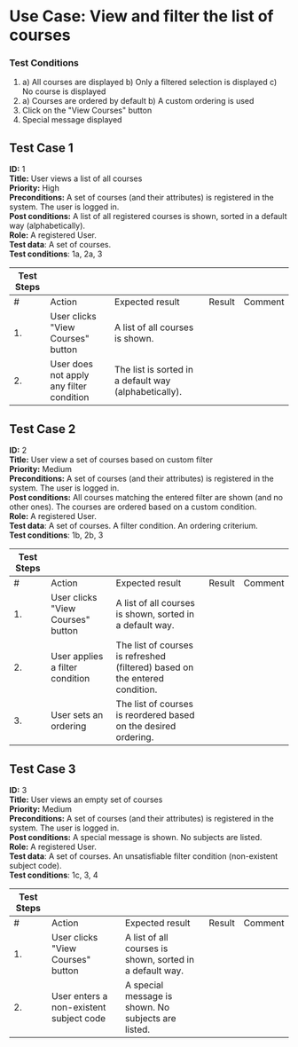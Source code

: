 # Use Case: View and filter the list of courses

### Test Conditions
1.  a) All courses are displayed
    b) Only a filtered selection is displayed
    c) No course is displayed
2.  a) Courses are ordered by default
    b) A custom ordering is used
3. Click on the "View Courses" button
4. Special message displayed

## Test Case 1

__ID:__                   1  
__Title:__                User views a list of all courses  
__Priority:__             High  
__Preconditions:__        A set of courses (and their attributes) is registered in the system. The user is logged in.  
__Post conditions:__      A list of all registered courses is shown, sorted in a default way (alphabetically).  
__Role:__                 A registered User.  
__Test data__:            A set of courses.  
__Test conditions__:      1a, 2a, 3  

| Test Steps |                                          |                                                       |        |         |
|------------|------------------------------------------|-------------------------------------------------------| ------ | ------- |
| #          | Action                                   | Expected result                                       | Result | Comment |
| 1.         | User clicks "View Courses" button        | A list of all courses is shown.                       |        |         |
| 2.         | User does not apply any filter condition | The list is sorted in a default way (alphabetically). |        |         |

## Test Case 2

__ID:__                   2     
__Title:__                User view a set of courses based on custom filter  
__Priority:__             Medium  
__Preconditions:__        A set of courses (and their attributes) is registered in the system. The user is logged in.  
__Post conditions:__      All courses matching the entered filter are shown (and no other ones). The courses are ordered based on a custom condition.  
__Role:__                 A registered User.  
__Test data__:            A set of courses. A filter condition. An ordering criterium.  
__Test conditions__:      1b, 2b, 3  

| Test Steps |                                   |                                                                             |        |         |
|------------|-----------------------------------|-----------------------------------------------------------------------------| ------ | ------- |
| #          | Action                            | Expected result                                                             | Result | Comment |
| 1.         | User clicks "View Courses" button | A list of all courses is shown, sorted in a default way.                    |        |         |
| 2.         | User applies a filter condition   | The list of courses is refreshed (filtered) based on the entered condition. |        |         |
| 3.         | User sets an ordering             | The list of courses is reordered based on the desired ordering.             |        |         |

## Test Case 3

__ID:__                   3  
__Title:__                User views an empty set of courses  
__Priority:__             Medium     
__Preconditions:__        A set of courses (and their attributes) is registered in the system. The user is logged in.  
__Post conditions:__      A special message is shown. No subjects are listed.  
__Role:__                 A registered User.  
__Test data__:            A set of courses. An unsatisfiable filter condition (non-existent subject code).  
__Test conditions__:      1c, 3, 4

| Test Steps |                                         |                                                                          |        |         |
|------------|-----------------------------------------|--------------------------------------------------------------------------| ------ | ------- |
| #          | Action                                  | Expected result                                                          | Result | Comment |
| 1.         | User clicks "View Courses" button       | A list of all courses is shown, sorted in a default way.                 |        |         |
| 2.         | User enters a non-existent subject code | A special message is shown. No subjects are listed.                      |        |         |
